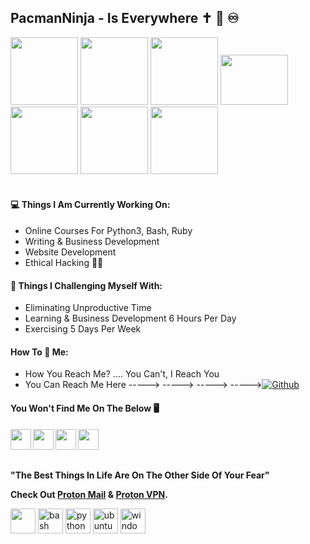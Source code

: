 ## PacmanNinja - Is Everywhere ✝ 👑 ♾️ 

<div id="header" align="left">
  <img src="https://media.giphy.com/media/V4NSR1NG2p0KeJJyr5/giphy-downsized.gif" width="108"/> 
  <img src="https://media.giphy.com/media/V4NSR1NG2p0KeJJyr5/giphy-downsized.gif" width="108"/>
  <img src="https://media.giphy.com/media/V4NSR1NG2p0KeJJyr5/giphy-downsized.gif" width="108"/>
  <img src="https://media.giphy.com/media/K5gvGAXBkRW9O/giphy.gif" width="108" height="80"/>
  <img src="https://media.giphy.com/media/V4NSR1NG2p0KeJJyr5/giphy-downsized.gif" width="108"/>
  <img src="https://media.giphy.com/media/V4NSR1NG2p0KeJJyr5/giphy-downsized.gif" width="108"/>
  <img src="https://media.giphy.com/media/V4NSR1NG2p0KeJJyr5/giphy-downsized.gif" width="108"/>
</div>
</div>
<br>

#### 💻 Things I Am Currently Working On: 
- Online Courses For Python3, Bash, Ruby
- Writing & Business Development
- Website Development
- Ethical Hacking 👨‍💻

#### :muscle: Things I Challenging Myself With:
- Eliminating Unproductive Time 
- Learning & Business Development 6 Hours Per Day
- Exercising 5 Days Per Week

#### How To 📧 Me:
- How You Reach Me? .... You Can't, I Reach You
- You Can Reach Me Here -----> -----> -----> ----->[![Github](https://img.shields.io/badge/-Github-000?style=flat&logo=Github&logoColor=white)](https://github.com/PacmanNinja)

#### You Won't Find Me On The Below 🖥️
<img align="left" width="33px" src="https://cdn.jsdelivr.net/npm/simple-icons@v3/icons/twitter.svg" />
<img align="left" width="33px" src="https://cdn.jsdelivr.net/npm/simple-icons@v3/icons/linkedin.svg" />
<img align="left" width="33px" src="https://cdn.jsdelivr.net/npm/simple-icons@v3/icons/instagram.svg" />
<img align="left" width="33px" src="https://cdn.jsdelivr.net/npm/simple-icons@v3/icons/facebook.svg" />
<br>
<br>
<br>

**"The Best Things In Life Are On The Other Side Of Your Fear"**

**Check Out [Proton Mail](https://proton.me/mail) & [Proton VPN](https://protonvpn.com).**

<p align="left">
<img src="https://www.vectorlogo.zone/logos/linux/linux-ar21.svg" height="40"></a>
<img src="https://img.shields.io/badge/BASH-4a5057.svg?style=for-the-badge&logo=gnu-bash&logoColor=4a5057&labelColor=ffffff" alt="bash" height="40"></a>
<img src="https://img.shields.io/badge/python-FFFF00.svg?style=for-the-badge&logo=python&logoColor=0768a8&labelColor=ffffff" alt="python" height="40"></a>
<img src="https://img.shields.io/badge/ubuntu-f7873b.svg?style=for-the-badge&logo=ubuntu&labelColor=ffffff&logoColor=f7873b" alt="ubuntu" height="40"></a>
<img src="https://img.shields.io/badge/windows-3795fa.svg?style=for-the-badge&logo=windows&logoColor=3795fa&labelColor=ffffff" alt="windows" height="40"></a>
<br>

